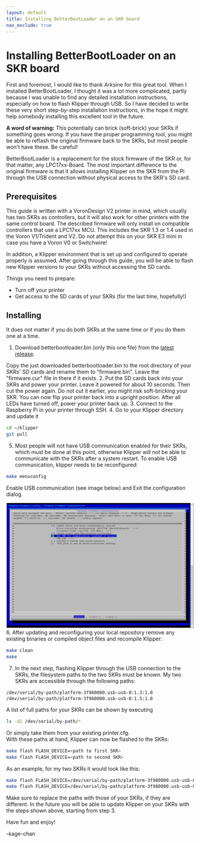 ```yaml
---
layout: default
title: Installing BetterBootLoader on an SKR board
nav_exclude: true
---
```


# Installing BetterBootLoader on an SKR board

First and foremost, I would like to thank Arksine for this great tool. When I installed BetterBootLoader, I thought it was a lot more complicated, partly because I was unable to find any detailed installation instructions, especially on how to flash Klipper through USB. So I have decided to write these very short step-by-step installation instructions, in the hope it might help somebody installing this excellent tool in the future.

**A word of warning:** This potentially can brick (soft-brick) your SKRs if something goes wrong. If you have the proper programming tool, you might be able to reflash the original firmware back to the SKRs, but most people won't have these. Be careful!

BetterBootLoader is a replacement for the stock firmware of the SKR or, for that matter, any LPC17xx-Board. The most important difference to the original firmware is that it allows installing Klipper on the SKR from the Pi through the USB connection without physical access to the SKR's SD card.

## Prerequisites
This guide is written with a VoronDesign V2 printer in mind, which usually has two SKRs as controllers, but it will also work for other printers with the same control board. The described firmware will only install on compatible controllers that use a LPC17xx MCU. This includes the SKR 1.3 or 1.4 used in the Voron V1/Trident and V2. Do not attempt this on your SKR E3 mini in case you have a Voron V0 or Switchwire!

In addition, a Klipper environment that is set up and configured to operate properly is assumed. After going through this guide, you will be able to flash new Klipper versions to your SKRs without accessing the SD cards.

Things you need to prepare:
- Turn off your printer
- Get access to the SD cards of your SKRs (for the last time, hopefully!)

## Installing

It does not matter if you do both SKRs at the same time or if you do them one at a time.

1. Download betterbootloader.bin (only this one file) from the [latest release](https://github.com/Arksine/LPC17xx-DFU-Bootloader/releases).  
  
  Copy the just downloaded betterbootloader.bin to the root directory of your SKRs' SD cards and rename them to "firmware.bin". Leave the "firmware.cur" file in there if it exists.
2. Put the SD cards back into your SKRs and power your printer. Leave it powered for about 10 seconds. Then cut the power again. Do not cut it earlier, you might risk soft-bricking your SKR. You can now flip your printer back into a upright position. After all LEDs have turned off, power your printer back up.
3. Connect to the Raspberry Pi in your printer through SSH.
4. Go to your Klipper directory and update it  
  ```bash
  cd ~/klipper
  git pull
  ```
5. Most people will not have USB communication enabled for their SKRs, which must be done at this point, otherwise Klipper will not be able to communicate with the SKRs after a system restart. To enable USB communication, klipper needs to be reconfigured:  
  ```bash
  make menuconfig
  ```
  
  Enable USB communication (see image below) and Exit the configuration dialog.
  
  ![Klipper's menuconfig dialog with USB communication enabled](./images/MakeMenuconfig.png)
6. After updating and reconfiguring your local repository remove any existing binaries or compiled object files and recompile Klipper:  
  ```bash
  make clean
  make
  ```
7. In the next step, flashing Klipper through the USB connection to the SKRs, the filesystem paths to the two SKRs must be known. My two SKRs are accessible through the following paths:  
  ```
  /dev/serial/by-path/platform-3f980000.usb-usb-0:1.3:1.0
  /dev/serial/by-path/platform-3f980000.usb-usb-0:1.5:1.0
  ```
  
  A list of full paths for your SKRs can be shown by executing  
  ```bash
  ls -d1 /dev/serial/by-path/*
  ```
  Or simply take them from your existing printer.cfg.  
  With these paths at hand, Klipper can now be flashed to the SKRs:
  ```bash
  make flash FLASH_DEVICE=<path to first SKR>
  make flash FLASH_DEVICE=<path to second SKR>
  ```
  
  As an example, for my two SKRs it would look like this:
  
  ```bash
  make flash FLASH_DEVICE=/dev/serial/by-path/platform-3f980000.usb-usb-0:1.3:1.0
  make flash FLASH_DEVICE=/dev/serial/by-path/platform-3f980000.usb-usb-0:1.5:1.0
  ```

Make sure to replace the paths with those of your SKRs, if they are different.
In the future you will be able to update Klipper on your SKRs with the steps shown above, starting from step 3.

Have fun and enjoy!

-kage-chan
